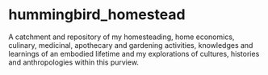 # hummingbird_homestead
A catchment and repository of my homesteading, home economics, culinary, medicinal, apothecary and gardening activities, knowledges and learnings of an embodied lifetime and my explorations of cultures, histories and anthropologies within this purview.
